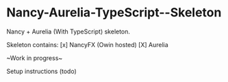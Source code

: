 # Nancy-Aurelia-TypeScript--Skeleton
Nancy + Aurelia (With TypeScript) skeleton.

Skeleton contains:
[x] NancyFX (Owin hosted)
[X] Aurelia
 
~Work in progress~

Setup instructions (todo)
